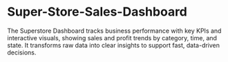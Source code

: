 # Super-Store-Sales-Dashboard
The Superstore Dashboard tracks business performance with key KPIs and interactive visuals, showing sales and profit trends by category, time, and state. It transforms raw data into clear insights to support fast, data-driven decisions.

